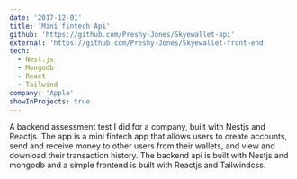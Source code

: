 ```yaml
---
date: '2017-12-01'
title: 'Mini fintech Api'
github: 'https://github.com/Preshy-Jones/Skyewallet-api'
external: 'https://github.com/Preshy-Jones/Skyewallet-front-end'
tech:
  - Nest.js
  - Mongodb
  - React
  - Tailwind
company: 'Apple'
showInProjects: true
---
```


A backend assessment test I did for a company, built with Nestjs and Reactjs. The app is a mini fintech app that allows users to create accounts, send and receive money to other users from their wallets, and view and download their transaction history. The backend api is built with Nestjs and mongodb and a simple frontend is built with Reactjs and Tailwindcss.

